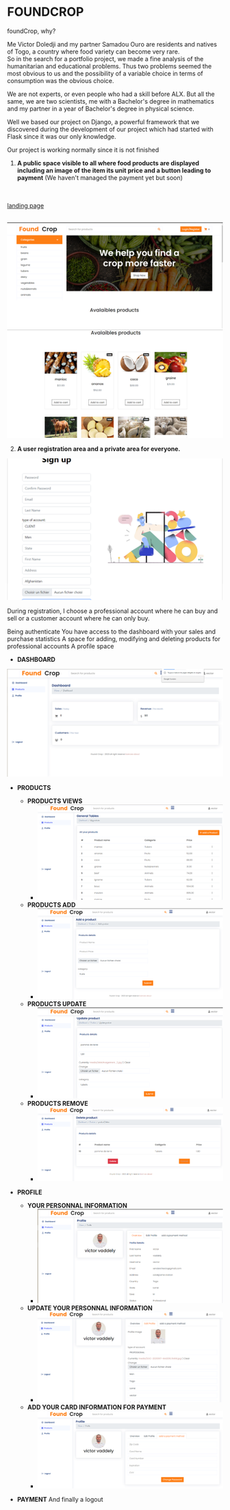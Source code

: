 FOUNDCROP
=============================================

foundCrop, why?

Me Victor Doledji and my partner Samadou Ouro are residents and natives of Togo, a country where food variety can become very rare.<br>
So in the search for a portfolio project, we made a fine analysis of the humanitarian and educational problems.
Thus two problems seemed the most obvious to us and the possibility of a variable choice in terms of consumption was the obvious choice.

We are not experts, or even people who had a skill before ALX.
But all the same, we are two scientists, me with a Bachelor's degree in mathematics and my partner in a year of Bachelor's degree in physical science.

Well we based our project on Django, a powerful framework that we discovered during the development of our project which had started with Flask since it was our only knowledge.

Our project is working normally since it is not finished

1. **A public space visible to all where food products are displayed including an image of the item its unit price and a button leading to payment**
(We haven't managed the payment yet but soon)

<br><br>
[landing page](https://harkinder-dark.github.io/foundCrop/)<br><br>

![home page](img/f1.png)
![home page](img/f2.png)

2. **A user registration area and a private area for everyone.**

![Sign up](img/f5.png)

During registration, I choose a professional account where he can buy and sell or a customer account where he can only buy.

Being authenticate
You have access to the dashboard with your sales and purchase statistics
A space for adding, modifying and deleting products for professional accounts
A profile space

* **DASHBOARD**

![](img/f6.png)

* **PRODUCTS**
    * **PRODUCTS VIEWS**
        * ![](img/f7.png)
    * **PRODUCTS ADD**
        * ![](img/f8.png)
    * **PRODUCTS UPDATE**
        * ![](img/f11.png)
    * **PRODUCTS REMOVE**
        * ![](img/f10.png)
* **PROFILE**
    * **YOUR PERSONNAL INFORMATION**
        * ![](img/f12.png)
    * **UPDATE YOUR PERSONNAL INFORMATION**
        * ![](img/f14.png)
    * **ADD YOUR CARD INFORMATION FOR PAYMENT**
        * ![](img/f13.png)


* **PAYMENT**
And finally a logout